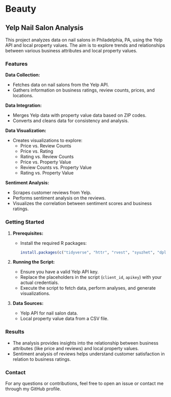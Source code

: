 # Beauty

## Yelp Nail Salon Analysis

This project analyzes data on nail salons in Philadelphia, PA, using the Yelp API and local property values. The aim is to explore trends and relationships between various business attributes and local property values.

### Features

**Data Collection:**
- Fetches data on nail salons from the Yelp API.
- Gathers information on business ratings, review counts, prices, and locations.

**Data Integration:**
- Merges Yelp data with property value data based on ZIP codes.
- Converts and cleans data for consistency and analysis.

**Data Visualization:**
- Creates visualizations to explore:
  - Price vs. Review Counts
  - Price vs. Rating
  - Rating vs. Review Counts
  - Price vs. Property Value
  - Review Counts vs. Property Value
  - Rating vs. Property Value

**Sentiment Analysis:**
- Scrapes customer reviews from Yelp.
- Performs sentiment analysis on the reviews.
- Visualizes the correlation between sentiment scores and business ratings.

### Getting Started

1. **Prerequisites:**
   - Install the required R packages:
     ```r
     install.packages(c("tidyverse", "httr", "rvest", "syuzhet", "dplyr", "ggplot2", "caret"))
     ```

2. **Running the Script:**
   - Ensure you have a valid Yelp API key.
   - Replace the placeholders in the script (`client_id`, `apikey`) with your actual credentials.
   - Execute the script to fetch data, perform analyses, and generate visualizations.

3. **Data Sources:**
   - Yelp API for nail salon data.
   - Local property value data from a CSV file.

### Results

- The analysis provides insights into the relationship between business attributes (like price and reviews) and local property values.
- Sentiment analysis of reviews helps understand customer satisfaction in relation to business ratings.

### Contact

For any questions or contributions, feel free to open an issue or contact me through my GitHub profile.
